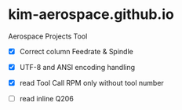 # kim-aerospace.github.io
Aerospace Projects Tool

- [x] Correct column Feedrate & Spindle
- [x] UTF-8 and ANSI encoding handling
- [x] read Tool Call RPM only without tool number
- [ ] read inline Q206

